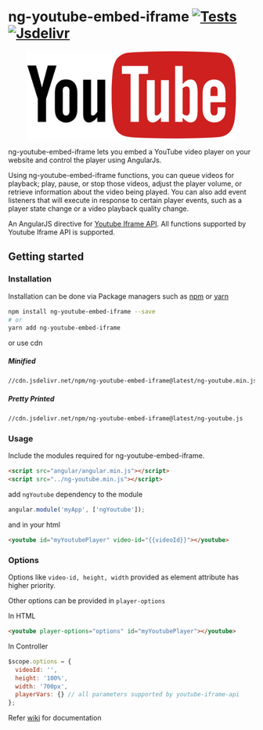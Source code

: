 # ng-youtube-embed-iframe [![Tests](https://github.com/sibiraj-s/ng-youtube-embed-iframe/workflows/Tests/badge.svg)](https://github.com/sibiraj-s/ng-youtube-embed-iframe/actions) [![Jsdelivr](https://data.jsdelivr.com/v1/package/npm/ng-youtube-embed-iframe/badge?style=rounded)](https://www.jsdelivr.com/package/npm/ng-youtube-embed-iframe)

<p align="center">
  <a href="https://github.com/sibiraj-s/ng-youtube-embed-iframe">
   <img src="https://raw.githubusercontent.com/sibiraj-s/ng-youtube-embed-iframe/master/assets/images/youtube.png" alt="ng-youtube-embed-iframe" height="180">
  </a>
</p>

ng-youtube-embed-iframe lets you embed a YouTube video player on your website and control the player using AngularJs.

Using ng-youtube-embed-iframe functions, you can queue videos for playback; play, pause, or stop those videos, adjust the player volume, or retrieve information about the video being played. You can also add event listeners that will execute in response to certain player events, such as a player state change or a video playback quality change.

An AngularJS directive for [Youtube Iframe API][yt-apireference]. All functions supported by Youtube Iframe API is supported.

## Getting started

### Installation

Installation can be done via Package managers such as [npm][npm] or [yarn][yarn]

```bash
npm install ng-youtube-embed-iframe --save
# or
yarn add ng-youtube-embed-iframe
```

or use cdn

##### Minified

```bash
//cdn.jsdelivr.net/npm/ng-youtube-embed-iframe@latest/ng-youtube.min.js
```

##### Pretty Printed

```bash
//cdn.jsdelivr.net/npm/ng-youtube-embed-iframe@latest/ng-youtube.js
```

### Usage

Include the modules required for ng-youtube-embed-iframe.

```html
<script src="angular/angular.min.js"></script>
<script src="../ng-youtube.min.js"></script>
```

add `ngYoutube` dependency to the module

```js
angular.module('myApp', ['ngYoutube']);
```

and in your html

```html
<youtube id="myYoutubePlayer" video-id="{{videoId}}"></youtube>
```

### Options

Options like `video-id, height, width` provided as element attribute has higher priority.

Other options can be provided in `player-options`

In HTML

```html
<youtube player-options="options" id="myYoutubePlayer"></youtube>
```

In Controller

```js
$scope.options = {
  videoId: '',
  height: '100%',
  width: '700px',
  playerVars: {} // all parameters supported by youtube-iframe-api
};
```

Refer [wiki][wiki] for documentation

[yt-apireference]: https://developers.google.com/youtube/iframe_api_reference
[wiki]: https://github.com/sibiraj-s/ng-youtube-embed-iframe/wiki
[npm]: https://www.npmjs.com/
[yarn]: https://yarnpkg.com/lang/en/
